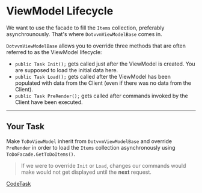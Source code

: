 ﻿# ViewModel Lifecycle

We want to use the facade to fill the `Items` collection, preferably asynchrounously. That's where `DotvvmViewModelBase` comes in.

`DotvvmViewModelBase` allows you to override three methods that are often referred to as the ViewModel lifecycle:

- `public Task Init();` gets called just after the ViewModel is created. You are supposed to load the
initial data here.
- `public Task Load();` gets called after the ViewModel has been populated with data from the Client (even if there was no data from the Client).
- `public Task PreRender();` gets called after commands invoked by the Client have been executed.

---

## Your Task

Make `ToDoViewModel` inherit from `DotvvmViewModelBase` and override `PreRender` in order to load the `Items` collection asynchronously using `ToDoFacade.GetToDoItems()`.

> If we were to override `Init` or `Load`, changes our commands would make would not get displayed until the __next__ request.

[CodeTask](/resources/collections/viewmodel_lifecycle.csharp.csx)